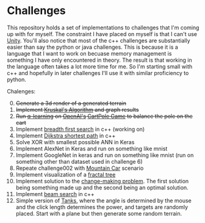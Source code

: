 # Challenges 

This repository holds a set of implementations to challenges that I'm coming up with for myself. The constraint I have placed on myself is that I can't use [Unity](https://unity3d.com/). You'll also notice that most of the c++ challenges are substantially easier than say the python or java challenges. This is because it is a language that I want to work on becuase memory management is something I have only encountered in theory. The result is that working in the language often takes a lot more time for me. So I'm starting small with c++ and hopefully in later challenges I'll use it with similar proficiency to python.

Chalenges:

0. <s>Generate a 3d render of a generated terrain</s>
1. <s>Implement [Kruskal's Algorithm](https://en.wikipedia.org/wiki/Kruskal%27s_algorithm) and graph results</s>
2. <s>Run [q-learning](https://en.wikipedia.org/wiki/Q-learning) on [OpenAI's](https://openai.com/) [CartPole Game](https://gym.openai.com/envs/CartPole-v0/) to balance the pole on the cart</s>
3. Implement [breadth first search](https://en.wikipedia.org/wiki/Breadth-first_search) in c++ (working on)
4. Implement [Dijkstra shortest path](https://en.wikipedia.org/wiki/Dijkstra%27s_algorithm) in c++ 
5. Solve XOR with smallest possible ANN in Keras
6. Implement AlexNet in Keras and run on something like mnist
7. Implement GoogleNet in keras and run on something like mnist (run on something other than dataset used in challenge 6)
8. Repeate challenge002 with [Mountain Car](https://gym.openai.com/envs/MountainCar-v0/) scenario
9. Implement visualization of a [fractal tree](https://en.wikipedia.org/wiki/Fractal_tree_index)
10. Implement solution to the [change-making problem](https://en.wikipedia.org/wiki/Change-making_problem). The first solution being something made up and the second being an optimal solution.
11. Implement [beam search](https://en.wikipedia.org/wiki/Beam_search) in c++
12. Simple version of [Tanks](https://static.giantbomb.com/uploads/original/0/81/268997-pockettanks.jpg), where the angle is determined by the mouse and the click length determines the power, and targets are randomly placed. Start with a plane but then generate some random terrain.
